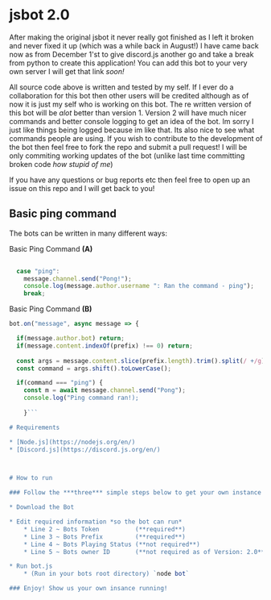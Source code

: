 # jsbot 2.0
After making the original jsbot it never really got finished as I left it broken and never fixed it up (which was a while back in August!) I have came back now as from December 1'st to give discord.js another go and take a break from python to create this application! You can add this bot to your very own server I will get that link *soon!* 

All source code above is written and tested by my self. If I ever do a collaboration for this bot then other users will be credited although as of now it is just my self who is working on this bot. The re written version of this bot will be *alot* better than version 1. Version 2 will have much nicer commands and better console logging to get an idea of the bot. Im sorry I just like things being logged because im like that. Its also nice to see what commands people are using. If you wish to contribute to the development of the bot then feel free to fork the repo and submit a pull request! I will be only commiting working updates of the bot (unlike last time committing broken code *how stupid of me*)

If you have any questions or bug reports etc then feel free to open up an issue on this repo and I will get back to you!

## Basic ping command
The bots can be written in many different ways:

Basic Ping Command **(A)**

```javascript
  
  case "ping":
	message.channel.send("Pong!");
	console.log(message.author.username ": Ran the command - ping");
	break;

```

Basic Ping Command **(B)**

```javascript
bot.on("message", async message => {

  if(message.author.bot) return;
  if(message.content.indexOf(prefix) !== 0) return;
  
  const args = message.content.slice(prefix.length).trim().split(/ +/g);
  const command = args.shift().toLowerCase();

  if(command === "ping") {
    const m = await message.channel.send("Pong");
    console.log("Ping command ran!);
    
    }```

# Requirements

* [Node.js](https://nodejs.org/en/)
* [Discord.js](https://discord.js.org/en/)



# How to run

### Follow the ***three*** simple steps below to get your own instance running! ***providing you have the requirements above***

* Download the Bot

* Edit required information *so the bot can run*
	* Line 2 ~ Bots Token  	       (**required**)
	* Line 3 ~ Bots Prefix 	       (**required**)
	* Line 4 ~ Bots Playing Status (**not required**)
	* Line 5 ~ Bots owner ID       (**not required as of Version: 2.0**)

* Run bot.js
	* (Run in your bots root directory) `node bot`

### Enjoy! Show us your own insance running!


